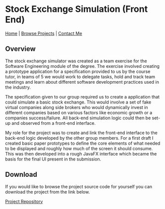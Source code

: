 # Stock Exchange Simulation (Front End)

[Home](../../../index.md)
|
[Browse Projects](../../browse_projects/browse_projects.md)
|
[Contact Me](../../contact_me/contact_me.md)

## Overview

The stock exchange simulator was created as a team exercise for the Software Engineering module of the degree. The exercise involved creating a prototype application for a specification provided to us by the course tutor, in teams of 5 we would work to delegate tasks, hold and track team meetings and learn about different software development practices used in the industry.

The specification given to our group required us to create a application that could simulate a basic stock exchange. This would involve a set of fake virtual companies along side brokers who would dynamically invest in different companies based on various factors like economic growth or a companies success/failure. All back-end simulation logic could then be set-up and observed from a front-end interface.

My role for the project was to create and link the front-end interface to the back-end logic developed by the other group members. For a first draft I created basic paper prototypes to define the core elements of what needed to be displayed and roughly how much of the screen it should consume. This was then developed into a rough JavaFX interface which became the basis for the final UI present in the submission.

## Download

If you would like to browse the project source code for yourself you can download the project from the link below.

[Project Repository](https://github.com/JGoodHub/Stock-Exchange-Simulation)